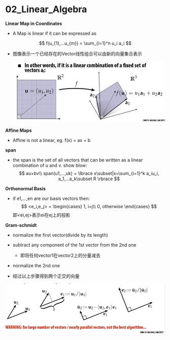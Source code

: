 # 02_Linear_Algebra

**Linear Map in Coordinates**

- A Map is linear if it can be expressed as

$$
f(u_{1},...u_{m}) = \sum_{i=1}^n u_i a_i
$$

- 图像表示一个已经存在的Vector线性组合可以由新的向量集合表示

  ![1571366487394](assets/1571366487394.png)

**Affine Maps**

- Affine is not a linear, eg. f(x) = ax + b

**span**

- the span is the set of all vectors that can be written as a linear combination of u and v.  show blow:
  $$
  au+bv\\
  span(u1,...,uk) = \lbrace x\subset|x=\sum_{i=1}^k a_iu_i, a_1,...a_k\subset R \rbrace
  $$

**Orthonormal Basis**

- if e1,...,en are our basis vectors then:
  $$
  <e_i,e_j> = \begin{cases}
  	1, i=j\\
  	0, otherwise
   \end{cases}
  $$
  即<ei,ej>表示ei在ej上的投影

**Gram-schmidt**

- normalize the first vector(divide by its length)
- subtract any component of the 1st vector from the 2nd one
  - 即将任何vector1在vector2上的分量减去

- normalize the 2nd one
- 经过以上步骤得到两个正交的向量

![1571405126482](assets/1571405126482.png)

